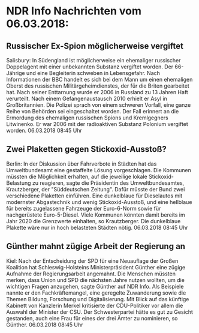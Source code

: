 # NDR Info Nachrichten vom 06.03.2018:


## Russischer Ex-Spion möglicherweise vergiftet
Salisbury: In Südengland ist möglicherweise ein ehemaliger russischer Doppelagent mit einer unbekannten Substanz vergiftet worden. Der 66-Jährige und eine Begleiterin schweben in Lebensgefahr. Nach Informationen der BBC handelt es sich bei dem Mann um  einen ehemaligen Oberst des russischen Militärgeheimdienstes, der für die Briten gearbeitet hat. Nach seiner Enttarnung wurde er 2006 in Russland zu 13 Jahren Haft verurteilt. Nach einem Gefangenaustausch 2010 erhielt er Asyl in Großbritannien. Die Polizei sprach von einem schweren Vorfall, eine ganze Reihe von Behörden sei eingeschaltet worden. Der Fall erinnert an die Ermordung des ehemaligen russischen Spions und Kremlgegners Litwinenko. Er war 2006 mit der radioaktiven Substanz Polonium vergiftet worden. 06.03.2018 08:45 Uhr 

## Zwei Plaketten gegen Stickoxid-Ausstoß?
Berlin: In der Diskussion über Fahrverbote in Städten hat das Umweltbundesamt eine gestaffelte Lösung vorgeschlagen. Die Kommunen müssten die Möglichkeit erhalten, auf die jeweilige lokale Stickoxid-Belastung zu reagieren, sagte die Präsidentin des Umweltbundesamtes, Krautzberger, der "Süddeutschen Zeitung". Dafür müsste der Bund zwei verschiedene Plaketten einführen. Eine dunkelblaue für Dieselautos mit modernster Abgastechnik und wenig Stickoxid-Ausstoß, und eine hellblaue für bereits zugelassene Fahrzeuge der Euro-6-Norm sowie für nachgerüstete Euro-5-Diesel. Viele Kommunen könnten damit bereits im Jahr 2020 die Grenzwerte einhalten, so Krautzberger. Die dunkelblaue Plakette wäre nur in hoch belasteten Städten nötig. 06.03.2018 08:45 Uhr 

## Günther mahnt zügige Arbeit der Regierung an
Kiel: Nach der Entscheidung der SPD für eine Neuauflage der Großen Koalition hat Schleswig-Holsteins Ministerpräsident Günther eine zügige Aufnahme der Regierungsarbeit angemahnt. Die Menschen müssten merken, dass Union und SPD die nächsten Jahre nutzen wollten, um die wichtigen Fragen anzugehen, sagte Günther auf NDR Info. Als Beispiele nannte er den Fachkräftemangel, eine geregelte Zuwanderung sowie die Themen Bildung, Forschung und Digitalisierung. Mit Blick auf das künftige Kabinett von Kanzlerin Merkel kritisierte der CDU-Politiker vor allem die Auswahl der Minister der CSU. Der Schwesterpartei hätte es gut zu Gesicht gestanden, auch eine Frau für eines der drei Ämter zu nominieren, so Günther. 06.03.2018 08:45 Uhr 
